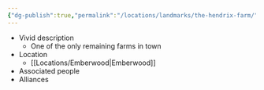 ```yaml
---
{"dg-publish":true,"permalink":"/locations/landmarks/the-hendrix-farm/","tags":["Landmark"],"noteIcon":""}
---
```


- Vivid description
	- One of the only remaining farms in town
- Location
	- [[Locations/Emberwood\|Emberwood]]
- Associated people
- Alliances